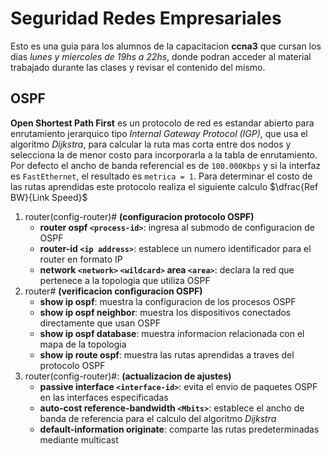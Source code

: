 # Seguridad Redes Empresariales

Esto es una guia para los alumnos de la capacitacion __ccna3__ que cursan los dias _lunes y miercoles de 19hs a 22hs_, donde podran acceder al material trabajado durante las clases y revisar el contenido del mismo.


## OSPF

__Open Shortest Path First__ es un protocolo de red es estandar abierto para enrutamiento jerarquico tipo _Internal Gateway Protocol (IGP)_, que usa el algoritmo _Dijkstra_, para calcular la ruta mas corta entre dos nodos y selecciona la de menor costo para incorporarla a la tabla de enrutamiento. Por defecto el ancho de banda referencial es de `100.000Kbps` y si la interfaz es `FastEthernet`, el resultado es `metrica = 1`. Para determinar el costo de las rutas aprendidas este protocolo realiza el siguiente calculo $\dfrac{Ref BW}{Link Speed}$ 

1. router(config-router)# __(configuracion protocolo OSPF)__
    * __router ospf `<process-id>`__: ingresa al submodo de configuracion de OSPF
    * __router-id `<ip address>`__: establece un numero identificador para el router en formato IP 
    * __network `<network>` `<wildcard>` area `<area>`__: declara la red que pertenece a la topologia que utiliza OSPF
2. router# __(verificacion configuracion OSPF)__
    * __show ip ospf__: muestra la configuracion de los procesos OSPF
    * __show ip ospf neighbor__: muestra los dispositivos conectados directamente que usan OSPF
    * __show ip ospf database__: muestra informacion relacionada con el mapa de la topologia 
    * __show ip route ospf__: muestra las rutas aprendidas a traves del protocolo OSPF
3. router(config-router)#: __(actualizacion de ajustes)__
    * __passive interface `<interface-id>`__: evita el envio de paquetes OSPF en las interfaces especificadas
    * __auto-cost reference-bandwidth `<Mbits>`__: establece el ancho de banda de referencia para el calculo del algoritmo _Dijkstra_
    * __default-information originate__: comparte las rutas predeterminadas mediante multicast